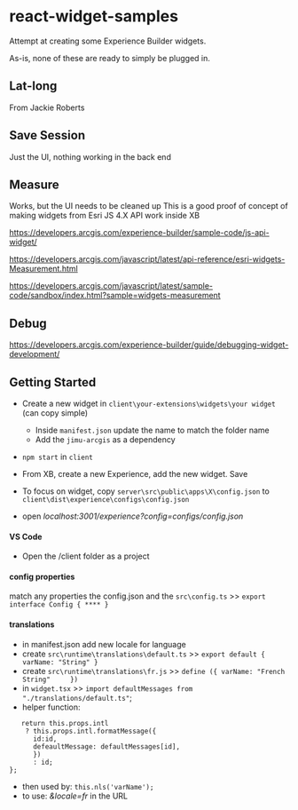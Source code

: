 # react-widget-samples

Attempt at creating some Experience Builder widgets.

As-is, none of these are ready to simply be plugged in.

## Lat-long
From Jackie Roberts

## Save Session
Just the UI, nothing working in the back end

## Measure
Works, but the UI needs to be cleaned up
This is a good proof of concept of making widgets from Esri JS 4.X API work inside XB

https://developers.arcgis.com/experience-builder/sample-code/js-api-widget/

https://developers.arcgis.com/javascript/latest/api-reference/esri-widgets-Measurement.html

https://developers.arcgis.com/javascript/latest/sample-code/sandbox/index.html?sample=widgets-measurement


## Debug 

https://developers.arcgis.com/experience-builder/guide/debugging-widget-development/

## Getting Started

 - Create a new widget in `client\your-extensions\widgets\your widget` (can copy simple)
   - Inside `manifest.json` update the name to match the folder name
   - Add the `jimu-arcgis` as a dependency
 - `npm start` in `client`

 - From XB, create a new Experience, add the new widget. Save
 - To focus on widget, copy   `server\src\public\apps\X\config.json` to `client\dist\experience\configs\config.json`
 - open *localhost:3001/experience?config=configs/config.json*

#### VS Code
 - Open the /client folder as a project

#### config properties
match any properties the config.json and the `src\config.ts`  >> `export interface Config { **** }`


#### translations
 - in manifest.json add new locale for language
 - create `src\runtime\translations\default.ts` >> `export default { varName: "String" } `
 - create `src\runtime\translations\fr.js` >> `define ({ varName: "French String"     })`
 - in `widget.tsx`  >> `import defaultMessages from "./translations/default.ts"`;
 - helper function:
```  nls = (id:string) => {
   return this.props.intl 
    ? this.props.intl.formatMessage({
	  id:id,
	  defeaultMessage: defaultMessages[id],
	  })
	  : id;
};
```
 - then used by:  `this.nls('varName');`
 - to use:    *&locale=fr*   in the URL


